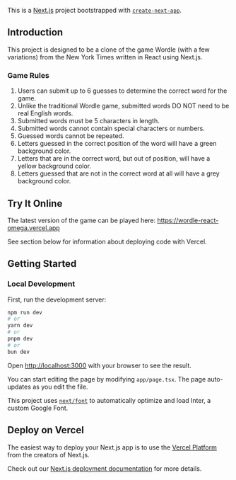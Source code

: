 This is a [Next.js](https://nextjs.org/) project bootstrapped with [`create-next-app`](https://github.com/vercel/next.js/tree/canary/packages/create-next-app).

## Introduction

This project is designed to be a clone of the game Wordle (with a few variations) from the New York Times written in React using Next.js.

### Game Rules

1. Users can submit up to 6 guesses to determine the correct word for the game. 
2. Unlike the traditional Wordle game, submitted words DO NOT need to be real English words.
3. Submitted words must be 5 characters in length.
4. Submitted words cannot contain special characters or numbers. 
5. Guessed words cannot be repeated.
6. Letters guessed in the correct position of the word will have a green background color.
7. Letters that are in the correct word, but out of position, will have a yellow background color.
8. Letters guessed that are not in the correct word at all will have a grey background color.


## Try It Online

The latest version of the game can be played here: https://wordle-react-omega.vercel.app

See section below for information about deploying code with Vercel.

## Getting Started

### Local Development

First, run the development server:

```bash
npm run dev
# or
yarn dev
# or
pnpm dev
# or
bun dev
```

Open [http://localhost:3000](http://localhost:3000) with your browser to see the result.

You can start editing the page by modifying `app/page.tsx`. The page auto-updates as you edit the file.

This project uses [`next/font`](https://nextjs.org/docs/basic-features/font-optimization) to automatically optimize and load Inter, a custom Google Font.


## Deploy on Vercel

The easiest way to deploy your Next.js app is to use the [Vercel Platform](https://vercel.com/new?utm_medium=default-template&filter=next.js&utm_source=create-next-app&utm_campaign=create-next-app-readme) from the creators of Next.js.

Check out our [Next.js deployment documentation](https://nextjs.org/docs/deployment) for more details.
